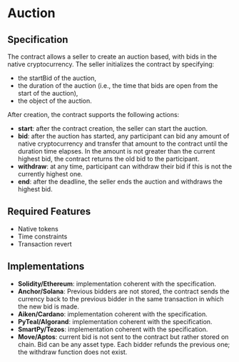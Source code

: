 # Auction

## Specification

The contract allows a seller to create an auction based, with bids in the native cryptocurrency.
The seller initializes the contract by specifying:
- the startBid of the auction,
- the duration of the auction (i.e., the time that bids are open from the start of the auction),
- the object of the auction.

After creation, the contract supports the following actions:
- **start**: after the contract creation, the seller can start the auction. 
- **bid**: after the auction has started, any participant can bid any amount of native cryptocurrency and transfer that 
amount to the contract until the duration time elapses. In the amount is not greater than the current highest bid, the contract returns the old bid to the participant.
- **withdraw**: at any time, participant can withdraw their bid if this is not the currently highest one.
- **end**: after the deadline, the seller ends the auction and withdraws the highest bid.

## Required Features

- Native tokens
- Time constraints
- Transaction revert

## Implementations

- **Solidity/Ethereum**: implementation coherent with the specification.
- **Anchor/Solana**: Previous bidders are not stored, the contract sends the currency back to the previous bidder in the same transaction in which the new bid is made. 
- **Aiken/Cardano**: implementation coherent with the specification.
- **PyTeal/Algorand**: implementation coherent with the specification.
- **SmartPy/Tezos**: implementation coherent with the specification.
- **Move/Aptos**: current bid is not sent to the contract but rather stored on chain. Bid can be any asset type. Each bidder refunds the previous one; the withdraw function does not exist.
